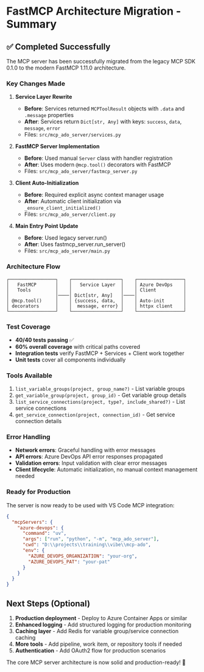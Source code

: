 # FastMCP Architecture Migration - Summary

## ✅ Completed Successfully

The MCP server has been successfully migrated from the legacy MCP SDK 0.1.0 to the modern FastMCP 1.11.0 architecture.

### Key Changes Made

1. **Service Layer Rewrite**
   - **Before**: Services returned `MCPToolResult` objects with `.data` and `.message` properties
   - **After**: Services return `Dict[str, Any]` with keys: `success`, `data`, `message`, `error`
   - Files: `src/mcp_ado_server/services.py`

2. **FastMCP Server Implementation**
   - **Before**: Used manual `Server` class with handler registration
   - **After**: Uses modern `@mcp.tool()` decorators with FastMCP
   - Files: `src/mcp_ado_server/fastmcp_server.py`

3. **Client Auto-Initialization**
   - **Before**: Required explicit async context manager usage
   - **After**: Automatic client initialization via `_ensure_client_initialized()`
   - Files: `src/mcp_ado_server/client.py`

4. **Main Entry Point Update**
   - **Before**: Used legacy server.run()
   - **After**: Uses fastmcp_server.run_server()
   - Files: `src/mcp_ado_server/main.py`

### Architecture Flow

```
┌─────────────────┐    ┌──────────────────┐    ┌─────────────────┐
│   FastMCP       │    │   Service Layer  │    │ Azure DevOps    │
│   Tools         │    │                  │    │ Client          │
│                 │────│ Dict[str, Any]   │────│                 │
│ @mcp.tool()     │    │ {success, data,  │    │ Auto-init       │
│ decorators      │    │  message, error} │    │ httpx client    │
└─────────────────┘    └──────────────────┘    └─────────────────┘
```

### Test Coverage

- **40/40 tests passing** ✅
- **60% overall coverage** with critical paths covered
- **Integration tests** verify FastMCP + Services + Client work together
- **Unit tests** cover all components individually

### Tools Available

1. `list_variable_groups(project, group_name?)` - List variable groups
2. `get_variable_group(project, group_id)` - Get variable group details
3. `list_service_connections(project, type?, include_shared?)` - List service connections
4. `get_service_connection(project, connection_id)` - Get service connection details

### Error Handling

- **Network errors**: Graceful handling with error messages
- **API errors**: Azure DevOps API error responses propagated
- **Validation errors**: Input validation with clear error messages
- **Client lifecycle**: Automatic initialization, no manual context management needed

### Ready for Production

The server is now ready to be used with VS Code MCP integration:

```json
{
  "mcpServers": {
    "azure-devops": {
      "command": "uv",
      "args": ["run", "python", "-m", "mcp_ado_server"],
      "cwd": "D:\\projects\\training\\vibe\\mcp-ado",
      "env": {
        "AZURE_DEVOPS_ORGANIZATION": "your-org",
        "AZURE_DEVOPS_PAT": "your-pat"
      }
    }
  }
}
```

## Next Steps (Optional)

1. **Production deployment** - Deploy to Azure Container Apps or similar
2. **Enhanced logging** - Add structured logging for production monitoring
3. **Caching layer** - Add Redis for variable group/service connection caching
4. **More tools** - Add pipeline, work item, or repository tools if needed
5. **Authentication** - Add OAuth2 flow for production scenarios

The core MCP server architecture is now solid and production-ready! 🚀
